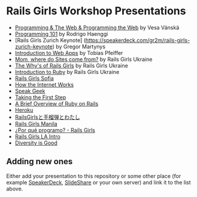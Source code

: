 # Rails Girls Workshop Presentations

- [Programming & The Web & Programming the Web](http://www.slideshare.net/vesan/programming-the-web-programming-the-web) by Vesa Vänskä
- [Programming 101](https://speakerdeck.com/therod/programming-101) by Rodrigo Haenggi
- [Rails Girls Zurich Keynote] (https://speakerdeck.com/gr2m/rails-girls-zurich-keynote) by Gregor Martynys
- [Introduction to Web Apps](https://speakerdeck.com/pragtob/web-application-intro-for-railsgirls-berlin-may-2013) by Tobias Pfeiffer
- [Mom, where do Sites come from?](https://speakerdeck.com/rg_ukraine/railsgirls) by Rails Girls Ukraine
- [The Why's of Rails Girls](https://speakerdeck.com/rg_ukraine/rg-intro-dp) by Rails Girls Ukraine
- [Introduction to Ruby](https://speakerdeck.com/rg_ukraine/introduv) by Rails Girls Ukraine
- [Rails Girls Sofia](https://speakerdeck.com/mitio/rails-girls-sofia-31-may-1-june)
- [How the Internet Works](https://speakerdeck.com/railsgirlsfrankfurt/how-the-internet-works)
- [Speak Geek](https://speakerdeck.com/railsgirlsfrankfurt/speak-geek)
- [Taking the First Step](https://speakerdeck.com/railsgirlsfrankfurt/taking-the-first-step)
- [A Brief Overview of Ruby on Rails](https://speakerdeck.com/railsgirlsfrankfurt/a-brief-overview-of-ruby-on-rails)
- [Heroku](https://speakerdeck.com/railsgirlsfrankfurt/heroku)
- [RailsGirlsと手榴弾とわたし](https://speakerdeck.com/yotii23/railsgirlstoshou-liu-dan-towatasi)
- [Rails Girls Manila](https://speakerdeck.com/katgironpe/rails-girls-manila)
- [¿Por qué programo? - Rails Girls](https://speakerdeck.com/yaraher/por-que-programo-rails-girls-2)
- [Rails Girls LA Intro](https://speakerdeck.com/railsgirlsla/rails-girls-la-intro-by-jessica-lynn-suttles)
- [Diversity is Good](https://speakerdeck.com/yotii23/diversity-is-good-railsgirls-tokyofalsequ-rizu-mito-sositeanatagaitukade-rarerumofalse)


## Adding new ones

Either add your presentation to this repository or some other place (for example [SpeakerDeck](https://speakerdeck.com/), [SlideShare](http://www.slideshare.net/) or your own server) and link it to the list above.
